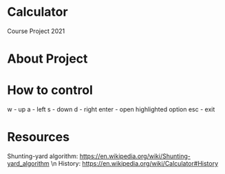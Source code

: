 # Calculator
Course Project 2021

# About Project

# How to control

w - up
a - left
s - down
d - right
enter - open highlighted option
esc - exit

# Resources

Shunting-yard algorithm: https://en.wikipedia.org/wiki/Shunting-yard_algorithm \n
History: https://en.wikipedia.org/wiki/Calculator#History

